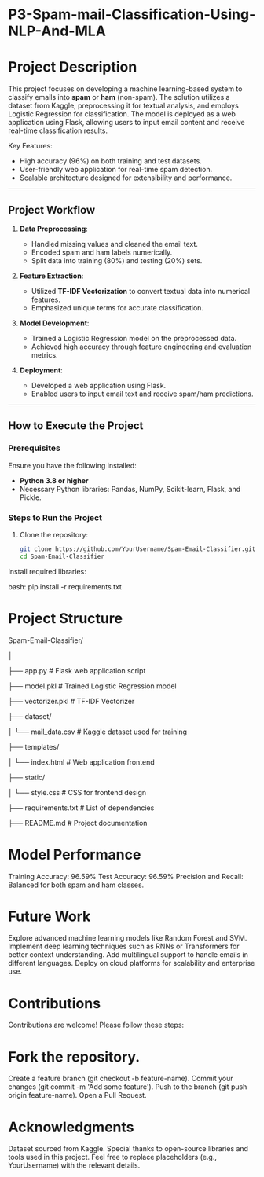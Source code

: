 # P3-Spam-mail-Classification-Using-NLP-And-MLA

# Project Description
This project focuses on developing a machine learning-based system to classify emails into **spam** or **ham** (non-spam). The solution utilizes a dataset from Kaggle, preprocessing it for textual analysis, and employs Logistic Regression for classification. The model is deployed as a web application using Flask, allowing users to input email content and receive real-time classification results.

Key Features:
- High accuracy (96%) on both training and test datasets.
- User-friendly web application for real-time spam detection.
- Scalable architecture designed for extensibility and performance.

---

## Project Workflow
1. **Data Preprocessing**:
   - Handled missing values and cleaned the email text.
   - Encoded spam and ham labels numerically.
   - Split data into training (80%) and testing (20%) sets.

2. **Feature Extraction**:
   - Utilized **TF-IDF Vectorization** to convert textual data into numerical features.
   - Emphasized unique terms for accurate classification.

3. **Model Development**:
   - Trained a Logistic Regression model on the preprocessed data.
   - Achieved high accuracy through feature engineering and evaluation metrics.

4. **Deployment**:
   - Developed a web application using Flask.
   - Enabled users to input email text and receive spam/ham predictions.

---

## How to Execute the Project

### Prerequisites
Ensure you have the following installed:
- **Python 3.8 or higher**
- Necessary Python libraries: Pandas, NumPy, Scikit-learn, Flask, and Pickle.

### Steps to Run the Project
1. Clone the repository:
   ```bash
   git clone https://github.com/YourUsername/Spam-Email-Classifier.git
   cd Spam-Email-Classifier
Install required libraries:

bash:
pip install -r requirements.txt

# Project Structure

Spam-Email-Classifier/

│

├── app.py                   # Flask web application script

├── model.pkl                # Trained Logistic Regression model

├── vectorizer.pkl           # TF-IDF Vectorizer

├── dataset/

│   └── mail_data.csv         # Kaggle dataset used for training

├── templates/

│   └── index.html            # Web application frontend

├── static/

│   └── style.css             # CSS for frontend design

├── requirements.txt          # List of dependencies

├── README.md                 # Project documentation

# Model Performance
Training Accuracy: 96.59%
Test Accuracy: 96.59%
Precision and Recall: Balanced for both spam and ham classes.

# Future Work
Explore advanced machine learning models like Random Forest and SVM.
Implement deep learning techniques such as RNNs or Transformers for better context understanding.
Add multilingual support to handle emails in different languages.
Deploy on cloud platforms for scalability and enterprise use.

# Contributions
Contributions are welcome! Please follow these steps:

# Fork the repository.
Create a feature branch (git checkout -b feature-name).
Commit your changes (git commit -m 'Add some feature').
Push to the branch (git push origin feature-name).
Open a Pull Request.

# Acknowledgments
Dataset sourced from Kaggle.
Special thanks to open-source libraries and tools used in this project.
Feel free to replace placeholders (e.g., YourUsername) with the relevant details.



